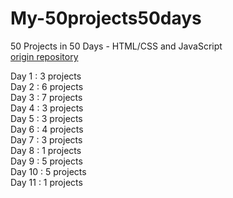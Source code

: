 # My-50projects50days
50 Projects in 50 Days - HTML/CSS and JavaScript  
[origin repository](https://github.com/bradtraversy/50projects50days)

Day 1   : 3 projects   
Day 2   : 6 projects   
Day 3   : 7 projects   
Day 4   : 3 projects   
Day 5   : 3 projects   
Day 6   : 4 projects   
Day 7   : 3 projects   
Day 8   : 1 projects   
Day 9   : 5 projects   
Day 10  : 5 projects   
Day 11  : 1 projects   
